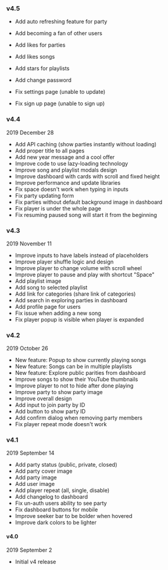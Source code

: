### v4.5

- Add auto refreshing feature for party
- Add becoming a fan of other users
- Add likes for parties
- Add likes songs
- Add stars for playlists
- Add change password


- Fix settings page (unable to update)
- Fix sign up page (unable to sign up)


### v4.4

2019 December 28

- Add API caching (show parties instantly without loading)
- Add proper title to all pages
- Add new year message and a cool offer
- Improve code to use lazy-loading technology
- Improve song and playlist modals design
- Improve dashboard with cards with scroll and fixed height
- Improve performance and update libraries
- Fix space doesn't work when typing in inputs
- Fix party updating form
- Fix parties without default background image in dashboard
- Fix player is under the whole page
- Fix resuming paused song will start it from the beginning


### v4.3

2019 November 11

- Improve inputs to have labels instead of placeholders
- Improve player shuffle logic and design
- Improve player to change volume with scroll wheel
- Improve player to pause and play with shortcut "Space"
- Add playlist image
- Add song to selected playlist
- Add link for categories (share link of categories)
- Add search in exploring parties in dashboard
- Add profile page for users
- Fix issue when adding a new song
- Fix player popup is visible when player is expanded


### v4.2

2019 October 26

- New feature: Popup to show currently playing songs
- New feature: Songs can be in multiple playlists
- New feature: Explore public parities from dashboard
- Improve songs to show their YouTube thumbnails
- Improve player to not to hide after done playing
- Improve party to show party image
- Improve overall design
- Add input to join party by ID
- Add button to show party ID
- Add confirm dialog when removing party members
- Fix player repeat mode doesn't work


### v4.1

2019 September 14

- Add party status (public, private, closed)
- Add party cover image
- Add party image
- Add user image
- Add player repeat (all, single, disable)
- Add changelog to dashboard
- Fix un-auth users ability to see party
- Fix dashboard buttons for mobile
- Improve seeker bar to be bolder when hovered
- Improve dark colors to be lighter


#### v4.0

2019 September 2

- Initial v4 release
